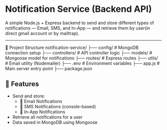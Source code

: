 
# Notification Service (Backend API)

A simple Node.js + Express backend to send and store different types of notifications — Email, SMS, and In-App — and retrieve them by user(in direct gmail account or by mailtrap).

---

📁 Project Structure
notification-service/
├── config/ # MongoDB connection setup
├── controllers/ # API controller logic
├── models/ # Mongoose model for notifications
├── routes/ # Express routes
├── utils/ # Email utility (Nodemailer)
├── .env # Environment variables
├── app.js # Main server entry point
├── package.json



## 🚀 Features

- Send and store:
  - 📧 Email Notifications
  - 📱 SMS Notifications (console-based)
  - 💬 In-App Notifications
- Retrieve all notifications for a user
- Data saved in MongoDB using Mongoose
